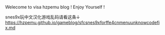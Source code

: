 Welecome to visa hzpemu blog ! Enjoy Yourself !

snes9x玩中文汉化游戏乱码请看这条↓
https://hzpemu.github.io/gameblog/sfcsnes9xforffe4cnmenuunknowcodefix.md


